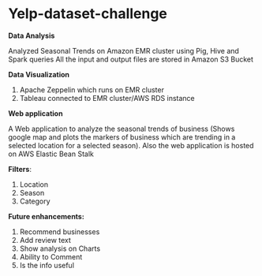 # Yelp-dataset-challenge

**Data Analysis**

Analyzed Seasonal Trends on Amazon EMR cluster using Pig, Hive and Spark queries
All the input and output files are stored in Amazon S3 Bucket

**Data Visualization**

  1. Apache Zeppelin which runs on EMR cluster
  2. Tableau connected to EMR cluster/AWS RDS instance

**Web application**

A Web application to analyze the seasonal trends of business (Shows google map and plots the markers of business 
which are trending in a selected location for a selected season). Also the web application is hosted on AWS Elastic Bean Stalk

**Filters**:
  1. Location
  2. Season
  3. Category 

**Future enhancements:**

1. Recommend businesses 
2. Add review text 
3. Show analysis on Charts
4. Ability to Comment 
5. Is the info useful


